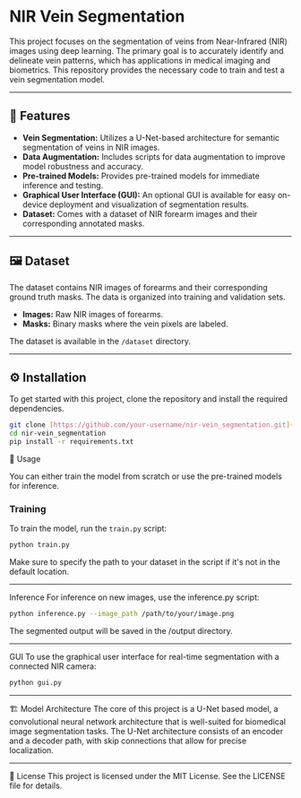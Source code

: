 # NIR Vein Segmentation

This project focuses on the segmentation of veins from Near-Infrared (NIR) images using deep learning. The primary goal is to accurately identify and delineate vein patterns, which has applications in medical imaging and biometrics. This repository provides the necessary code to train and test a vein segmentation model.

***

## 🌟 Features

* **Vein Segmentation:** Utilizes a U-Net-based architecture for semantic segmentation of veins in NIR images.
* **Data Augmentation:** Includes scripts for data augmentation to improve model robustness and accuracy.
* **Pre-trained Models:** Provides pre-trained models for immediate inference and testing.
* **Graphical User Interface (GUI):** An optional GUI is available for easy on-device deployment and visualization of segmentation results.
* **Dataset:** Comes with a dataset of NIR forearm images and their corresponding annotated masks.

***

## 🖼️ Dataset

The dataset contains NIR images of forearms and their corresponding ground truth masks. The data is organized into training and validation sets.

* **Images:** Raw NIR images of forearms.
* **Masks:** Binary masks where the vein pixels are labeled.

The dataset is available in the `/dataset` directory.

***

## ⚙️ Installation

To get started with this project, clone the repository and install the required dependencies.

```bash
git clone [https://github.com/your-username/nir-vein_segmentation.git](https://github.com/your-username/nir-vein_segmentation.git)
cd nir-vein_segmentation
pip install -r requirements.txt
```
🚀 Usage

You can either train the model from scratch or use the pre-trained models for inference.

### Training

To train the model, run the `train.py` script:

```bash
python train.py

```
Make sure to specify the path to your dataset in the script if it's not in the default location.

***
Inference
For inference on new images, use the inference.py script:

```bash
python inference.py --image_path /path/to/your/image.png
```
The segmented output will be saved in the /output directory.

***

GUI
To use the graphical user interface for real-time segmentation with a connected NIR camera:

```bash
python gui.py
```

***

🏗️ Model Architecture
The core of this project is a U-Net based model, a convolutional neural network architecture that is well-suited for biomedical image segmentation tasks. The U-Net architecture consists of an encoder and a decoder path, with skip connections that allow for precise localization.

***

📜 License
This project is licensed under the MIT License. See the LICENSE file for details.








